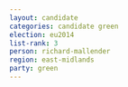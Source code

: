 ```yaml
---
layout: candidate
categories: candidate green
election: eu2014
list-rank: 3
person: richard-mallender
region: east-midlands
party: green
---
```

